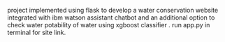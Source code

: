 project implemented using flask to develop a water conservation website integrated with ibm watson assistant chatbot and an additional option to check water potability of water using xgboost classifier . run app.py in terminal for site link.
